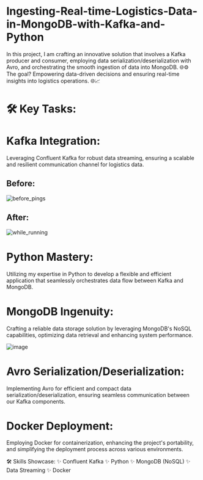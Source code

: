 # Ingesting-Real-time-Logistics-Data-in-MongoDB-with-Kafka-and-Python
In this project, I am crafting an innovative solution that involves a Kafka producer and consumer, employing data serialization/deserialization with Avro, and orchestrating the smooth ingestion of data into MongoDB. 🌐⚙️ The goal? Empowering data-driven decisions and ensuring real-time insights into logistics operations. 🌐📈

# 🛠️ Key Tasks:

# Kafka Integration:
Leveraging Confluent Kafka for robust data streaming, ensuring a scalable and resilient communication channel for logistics data.

## Before:
![before_pings](https://github.com/Pavanpawar2705/Ingesting-Real-time-Logistics-Data-in-MongoDB-with-Kafka-and-Python/assets/53461612/cc929265-a6bb-459d-bb94-7dbe950082f7)

## After:
![while_running](https://github.com/Pavanpawar2705/Ingesting-Real-time-Logistics-Data-in-MongoDB-with-Kafka-and-Python/assets/53461612/0027df1c-23fe-4f79-b8ce-97d964d9e84b)

# Python Mastery:
Utilizing my expertise in Python to develop a flexible and efficient application that seamlessly orchestrates data flow between Kafka and MongoDB.

# MongoDB Ingenuity:
Crafting a reliable data storage solution by leveraging MongoDB's NoSQL capabilities, optimizing data retrieval and enhancing system performance.

![image](https://github.com/Pavanpawar2705/Ingesting-Real-time-Logistics-Data-in-MongoDB-with-Kafka-and-Python/assets/53461612/5e7223e4-8b52-4275-828f-64e487222931)

# Avro Serialization/Deserialization:
Implementing Avro for efficient and compact data serialization/deserialization, ensuring seamless communication between our Kafka components.

# Docker Deployment:
Employing Docker for containerization, enhancing the project's portability, and simplifying the deployment process across various environments.

🛠️ Skills Showcase:
✨ Confluent Kafka
✨ Python
✨ MongoDB (NoSQL)
✨ Data Streaming
✨ Docker
